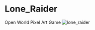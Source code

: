 # Lone_Raider
Open World Pixel Art Game
![lone_raider](https://user-images.githubusercontent.com/60736526/117009385-f903cd00-aceb-11eb-9b1f-ea305e637cc0.jpg)
